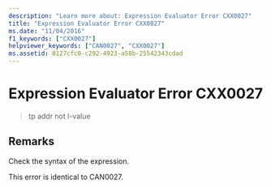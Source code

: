```yaml
---
description: "Learn more about: Expression Evaluator Error CXX0027"
title: "Expression Evaluator Error CXX0027"
ms.date: "11/04/2016"
f1_keywords: ["CXX0027"]
helpviewer_keywords: ["CAN0027", "CXX0027"]
ms.assetid: 0127cfc0-c292-4923-a58b-25542343cdad
---
```

# Expression Evaluator Error CXX0027

> tp addr not l-value

## Remarks

Check the syntax of the expression.

This error is identical to CAN0027.
